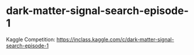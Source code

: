 # dark-matter-signal-search-episode-1
Kaggle Competition: https://inclass.kaggle.com/c/dark-matter-signal-search-episode-1


